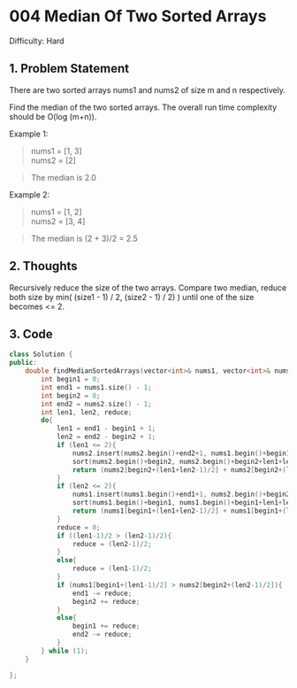 # 004 Median Of Two Sorted Arrays

Difficulty: Hard

## 1. Problem Statement

There are two sorted arrays nums1 and nums2 of size m and n respectively.

Find the median of the two sorted arrays. The overall run time complexity should be O(log (m+n)).

Example 1:
> nums1 = [1, 3]  
> nums2 = [2]

> The median is 2.0

Example 2:
> nums1 = [1, 2]  
> nums2 = [3, 4]

> The median is (2 + 3)/2 = 2.5

## 2. Thoughts
Recursively reduce the size of the two arrays. Compare two median, reduce both size by min( (size1 - 1) / 2, (size2 - 1) / 2) ) until one of the size becomes <= 2.

## 3. Code

```c++
class Solution {
public:
    double findMedianSortedArrays(vector<int>& nums1, vector<int>& nums2) {
        int begin1 = 0;
        int end1 = nums1.size() - 1;
        int begin2 = 0;
        int end2 = nums2.size() - 1;
        int len1, len2, reduce;
        do{
            len1 = end1 - begin1 + 1;
            len2 = end2 - begin2 + 1;
            if (len1 <= 2){
                nums2.insert(nums2.begin()+end2+1, nums1.begin()+begin1, nums1.begin()+end1+1);
                sort(nums2.begin()+begin2, nums2.begin()+begin2+len1+len2);
                return (nums2[begin2+(len1+len2-1)/2] + nums2[begin2+(len1+len2)/2] + 0.0) / 2;
            }
            if (len2 <= 2){
                nums1.insert(nums1.begin()+end1+1, nums2.begin()+begin2, nums2.begin()+end2+1);
                sort(nums1.begin()+begin1, nums1.begin()+begin1+len1+len2);
                return (nums1[begin1+(len1+len2-1)/2] + nums1[begin1+(len1+len2)/2] + 0.0) / 2;
            }
            reduce = 0;
            if ((len1-1)/2 > (len2-1)/2){
                reduce = (len2-1)/2;
            }
            else{
                reduce = (len1-1)/2;
            }
            if (nums1[begin1+(len1-1)/2] > nums2[begin2+(len2-1)/2]){
                end1 -= reduce;
                begin2 += reduce;
            }
            else{
                begin1 += reduce;
                end2 -= reduce;
            }
        } while (1);
    }

};

```
